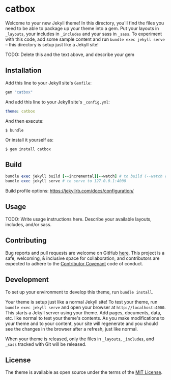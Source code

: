 # catbox

Welcome to your new Jekyll theme! In this directory, you'll find the files you need to be able to package up your theme into a gem. Put your layouts in `_layouts`, your includes in `_includes` and your sass in `_sass`. To experiment with this code, add some sample content and run `bundle exec jekyll serve` – this directory is setup just like a Jekyll site!

TODO: Delete this and the text above, and describe your gem

## Installation

Add this line to your Jekyll site's `Gemfile`:

```ruby
gem "catbox"
```

And add this line to your Jekyll site's `_config.yml`:

```yaml
theme: catbox
```

And then execute:

    $ bundle

Or install it yourself as:

    $ gem install catbox
    
## Build

```ruby
bundle exec jekyll build [--incremental][--watch] # to build (--watch enables auto-regeneration of _site)
bundle exec jekyll serve # to serve to 127.0.0.1:4000
```

Build profile options: https://jekyllrb.com/docs/configuration/

## Usage

TODO: Write usage instructions here. Describe your available layouts, includes, and/or sass.

## Contributing

Bug reports and pull requests are welcome on GitHub [here](https://github.com/0x1f408/0x1f08.github.io). This project is a safe, welcoming, & inclusive space for collaboration, and contributors are expected to adhere to the [Contributor Covenant](http://contributor-covenant.org) code of conduct.

## Development

To set up your environment to develop this theme, run `bundle install`.

Your theme is setup just like a normal Jekyll site! To test your theme, run `bundle exec jekyll serve` and open your browser at `http://localhost:4000`. This starts a Jekyll server using your theme. Add pages, documents, data, etc. like normal to test your theme's contents. As you make modifications to your theme and to your content, your site will regenerate and you should see the changes in the browser after a refresh, just like normal.

When your theme is released, only the files in `_layouts`, `_includes`, and `_sass` tracked with Git will be released.

## License

The theme is available as open source under the terms of the [MIT License](https://opensource.org/licenses/MIT).

